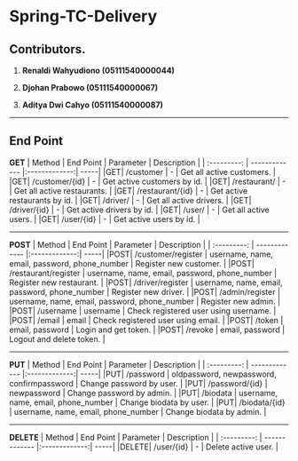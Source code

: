 # Spring-TC-Delivery

## Contributors.

1. **Renaldi Wahyudiono (05111540000044)**

2. **Djohan Prabowo     (05111540000067)**

3. **Aditya Dwi Cahyo   (05111540000087)**

---

## End Point

**GET**
| Method | End Point | Parameter | Description |
| :---------: | ------------- |:-------------:| -----|
|GET| /customer | - | Get all active customers. |
|GET| /customer/{id} | - | Get active customers by id. |
|GET| /restaurant/ | - | Get all active restaurants. |
|GET| /restaurant/{id} | - | Get active restaurants by id. |
|GET| /driver/ | - | Get all active drivers. |
|GET| /driver/{id} | - | Get active drivers by id. |
|GET| /user/ | - | Get all active users. |
|GET| /user/{id} | - | Get active users by id. |

---

**POST**
| Method | End Point | Parameter | Description |
| :---------: | ------------- |:-------------:| -----|
|POST| /customer/register | username, name, email, password, phone_number | Register new customer. |
|POST| /restaurant/register | username, name, email, password, phone_number | Register new restaurant. |
|POST| /driver/register | username, name, email, password, phone_number | Register new driver. |
|POST| /admin/register | username, name, email, password, phone_number | Register new admin. |
|POST| /username | username | Check registered user using username. |
|POST| /email | email | Check registered user using email. |
|POST| /token | email, password | Login and get token. |
|POST| /revoke | email, password | Logout and delete token. |

---

**PUT**
| Method | End Point | Parameter | Description |
| :---------: | ------------- |:-------------:| -----|
|PUT| /password | oldpassword, newpassword, confirmpassword | Change password by user. |
|PUT| /password/{id} | newpassword | Change password by admin. |
|PUT| /biodata | username, name, email, phone_number | Change biodata by user. |
|PUT| /biodata/{id} | username, name, email, phone_number | Change biodata by admin. |

---

**DELETE**
| Method | End Point | Parameter | Description |
| :---------: | ------------- |:-------------:| -----|
|DELETE| /user/{id} | - | Delete active user. |